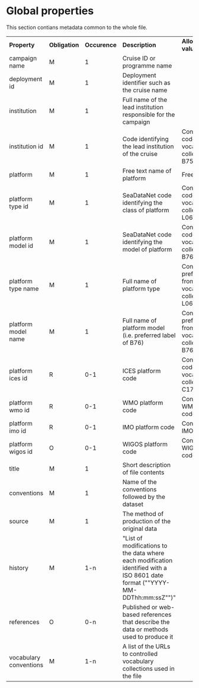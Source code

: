 
# Global properties


This section contians metadata common to the whole file.

<table>
<tr><td><strong>Property</strong></td><td><strong>Obligation</strong></td><td><strong>Occurence</strong></td><td><strong>Description</strong></td><td><strong>Allowed values</strong></td><td><strong>Reference</strong></td></tr>
<tr><td>campaign name</td><td>M</td><td>1</td><td>Cruise ID or programme name</td><td>&nbsp;</td><td>&nbsp;</td></tr>
<tr><td>deployment id</td><td>M</td><td>1</td><td>Deployment identifier such as the cruise name</td><td>&nbsp;</td><td>&nbsp;</td></tr>
<tr><td>institution</td><td>M</td><td>1</td><td>Full name of the lead institution responsible for the campaign</td><td>&nbsp;</td><td>&nbsp;</td></tr>
<tr><td>institution id</td><td>M</td><td>1</td><td>Code identifying the lead institution of the cruise</td><td>Controlled code from vocabulary collection B75 </td><td>https://www.bodc.ac.uk/resources/vocabularies/vocabulary_search/B75/</td></tr>
<tr><td>platform</td><td>M</td><td>1</td><td>Free text name of platform</td><td>Free text</td><td>&nbsp;</td></tr>
<tr><td>platform type id</td><td>M</td><td>1</td><td>SeaDataNet code identifying the class of platform</td><td>Controlled code from vocabulary collection L06</td><td>https://www.bodc.ac.uk/resources/vocabularies/vocabulary_search/L06/</td></tr>
<tr><td>platform model id</td><td>M</td><td>1</td><td>SeaDataNet code identifying the model of platform</td><td>Controlled code from vocabulary collection B76</td><td>https://www.bodc.ac.uk/resources/vocabularies/vocabulary_search/B76/</td></tr>
<tr><td>platform type name</td><td>M</td><td>1</td><td>Full name of platform type</td><td>Controlled preflabel from vocabulary collection L06</td><td>https://www.bodc.ac.uk/resources/vocabularies/vocabulary_search/L06/</td></tr>
<tr><td>platform model name</td><td>M</td><td>1</td><td>Full name of platform model (i.e. preferred label of B76)</td><td>Controlled preflabel from vocabulary collection B76</td><td>&nbsp;</td></tr>
<tr><td>platform ices id</td><td>R</td><td>0-1</td><td>ICES platform code</td><td>Controlled code from vocabulary collection C17</td><td>https://www.bodc.ac.uk/resources/vocabularies/vocabulary_search/C17/</td></tr>
<tr><td>platform wmo id</td><td>R</td><td>0-1</td><td>WMO platform code</td><td>Controlled WMO code</td><td>&nbsp;</td></tr>
<tr><td>platform imo id</td><td>R</td><td>0-1</td><td>IMO platform code</td><td>Controlled IMO code</td><td>&nbsp;</td></tr>
<tr><td>platform wigos id</td><td>O</td><td>0-1</td><td>WIGOS platform code</td><td>Controlled WIGOS code</td><td>&nbsp;</td></tr>
<tr><td>title </td><td>M</td><td>1</td><td>Short description of file contents</td><td>&nbsp;</td><td>&nbsp;</td></tr>
<tr><td>conventions</td><td>M</td><td>1</td><td>Name of the conventions followed by the dataset</td><td>&nbsp;</td><td>&nbsp;</td></tr>
<tr><td>source</td><td>M</td><td>1</td><td>The method of production of the original data</td><td>&nbsp;</td><td>&nbsp;</td></tr>
<tr><td>history</td><td>M</td><td>1-n</td><td>"List of modifications to the data where each modification identified with a ISO 8601 date format (""YYYY-MM-DDThh:mm:ssZ"")"</td><td>&nbsp;</td><td>&nbsp;</td></tr>
<tr><td>references</td><td>O</td><td>0-n</td><td>Published or web-based references that describe the data or methods used to produce it</td><td>&nbsp;</td><td>&nbsp;</td></tr>
<tr><td>vocabulary conventions</td><td>M</td><td>1-n</td><td>A list of the URLs to controlled vocabulary collections used in the file</td><td>&nbsp;</td><td>&nbsp;</td></tr>
</table>




